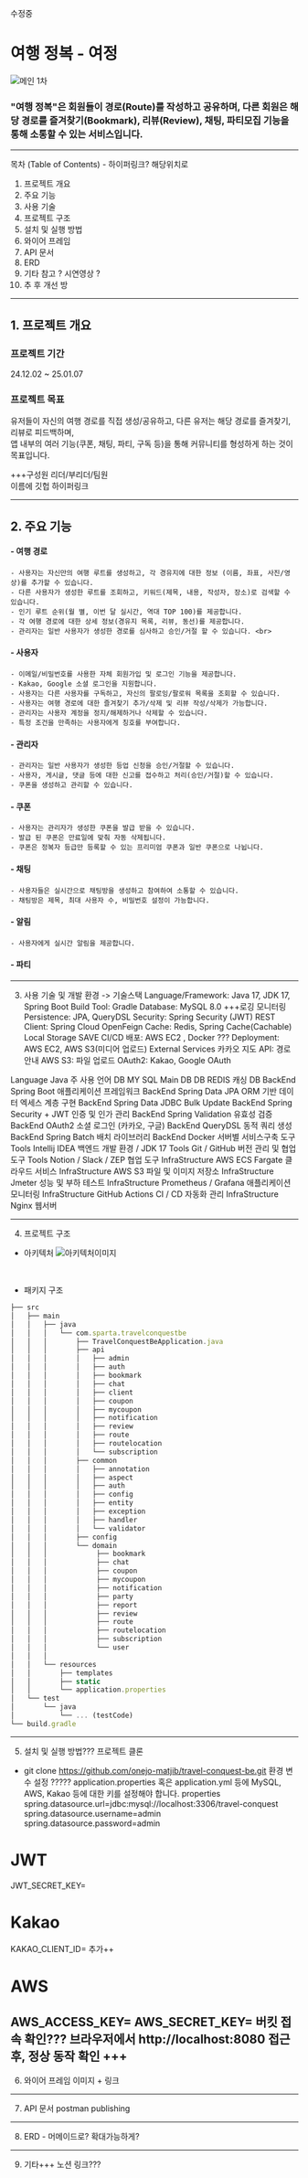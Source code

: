 수정중
# 여행 정복 - 여정 
![메인 1차](https://github.com/user-attachments/assets/568362c4-7717-4d47-8f3c-89d8416612db)<br>

### "여행 정복"은 회원들이 경로(Route)를 작성하고 공유하며, 다른 회원은 해당 경로를 즐겨찾기(Bookmark), 리뷰(Review), 채팅, 파티모집 기능을 통해 소통할 수 있는 서비스입니다.

----------------------------------------------------
목차 (Table of Contents) - 하이퍼링크? 해당위치로
1. 프로젝트 개요
2. 주요 기능
3. 사용 기술
4. 프로젝트 구조
5. 설치 및 실행 방법
6. 와이어 프레임
7. API 문서
8. ERD
9. 기타 참고 ? 시연영상 ?
10. 추 후 개선 방
---------------------------------------------------
## 1. 프로젝트 개요 <br>
### 프로젝트 기간
24.12.02 ~ 25.01.07
### 프로젝트 목표

유저들이 자신의 여행 경로를 직접 생성/공유하고, 다른 유저는 해당 경로를 즐겨찾기, 리뷰로 피드백하며,<br>
앱 내부의 여러 기능(쿠폰, 채팅, 파티, 구독 등)을 통해 커뮤니티를 형성하게 하는 것이 목표입니다.<br>

+++구성원 리더/부리더/팀원<br>
이름에 깃헙 하이퍼링크

--------------------------------------------------
## 2. 주요 기능
#### - 여행 경로
    - 사용자는 자신만의 여행 루트를 생성하고, 각 경유지에 대한 정보 (이름, 좌표, 사진/영상)를 추가할 수 있습니다.
    - 다른 사용자가 생성한 루트를 조회하고, 키워드(제목, 내용, 작성자, 장소)로 검색할 수 있습니다.
    - 인기 루트 순위(월 별, 이번 달 실시간, 역대 TOP 100)를 제공합니다.
    - 각 여행 경로에 대한 상세 정보(경유지 목록, 리뷰, 동선)를 제공합니다.
    - 관리자는 일반 사용자가 생성한 경로를 심사하고 승인/거절 할 수 있습니다. <br>
#### - 사용자
    - 이메일/비밀번호를 사용한 자체 회원가입 및 로그인 기능을 제공합니다.
    - Kakao, Google 소셜 로그인을 지원합니다.
    - 사용자는 다른 사용자를 구독하고, 자신의 팔로잉/팔로워 목록을 조회할 수 있습니다.
    - 사용자는 여행 경로에 대한 즐겨찾기 추가/삭제 및 리뷰 작성/삭제가 가능합니다.
    - 관리자는 사용자 계정을 정지/해제하거나 삭제할 수 있습니다.
    - 특정 조건을 만족하는 사용자에게 칭호를 부여합니다.
#### - 관리자
    - 관리자는 일반 사용자가 생성한 등업 신청을 승인/거절할 수 있습니다.
    - 사용자, 게시글, 댓글 등에 대한 신고를 접수하고 처리(승인/거절)할 수 있습니다.
    - 쿠폰을 생성하고 관리할 수 있습니다.
#### - 쿠폰
    - 사용자는 관리자가 생성한 쿠폰을 발급 받을 수 있습니다.
    - 발급 된 쿠폰은 만료일에 맞춰 자동 삭제됩니다.
    - 쿠폰은 정복자 등급만 등록할 수 있는 프리미엄 쿠폰과 일반 쿠폰으로 나뉩니다.
#### - 채팅
    - 사용자들은 실시간으로 채팅방을 생성하고 참여하여 소통할 수 있습니다.
    - 채팅방은 제목, 최대 사용자 수, 비밀번호 설정이 가능합니다.
#### - 알림
    - 사용자에게 실시간 알림을 제공합니다.
#### - 파티
-----------------------------------------------------
3. 사용 기술 및 개발 환경 -> 기술스택
Language/Framework: Java 17, JDK 17, Spring Boot
Build Tool: Gradle
Database: MySQL 8.0
+++로깅 모니터링
Persistence: JPA, QueryDSL
Security: Spring Security (JWT)
REST Client: Spring Cloud OpenFeign
Cache: Redis, Spring Cache(Cachable)
Local Storage SAVE
CI/CD
배포: AWS EC2 , Docker ???
Deployment: AWS EC2, AWS S3(미디어 업로드)
External Services
카카오 지도 API: 경로 안내
AWS S3: 파일 업로드
OAuth2: Kakao, Google OAuth


Language	Java	주 사용 언어 
DB	MY SQL	Main DB
DB	REDIS	캐싱 DB
BackEnd	Spring Boot	애플리케이션 프레임워크
BackEnd	Spring Data JPA	ORM 기반 데이터 엑세스 계층 구현
BackEnd	Spring Data JDBC	Bulk Update
BackEnd	Spring Security + JWT	인증 및 인가 관리
BackEnd	Spring Validation	유효성 검증
BackEnd	OAuth2	소셜 로그인 (카카오, 구글)
BackEnd	QueryDSL	동적 쿼리 생성
BackEnd	Spring Batch	배치 라이브러리
BackEnd	Docker	서버별 서비스구축 도구
Tools	Intellij IDEA	백엔드 개발 환경 / JDK 17
Tools	Git / GitHub	버전 관리 및 협업 도구
Tools	Notion / Slack / ZEP	협업 도구
InfraStructure	AWS ECS Fargate	클라우드 서비스
InfraStructure	AWS S3	파일 및 이미지 저장소
InfraStructure	Jmeter	성능 및 부하 테스트
InfraStructure	Prometheus / Grafana	애플리케이션 모니터링
InfraStructure	GitHub Actions	CI / CD 자동화 관리
InfraStructure	Nginx	웹서버

---------------------------------------------------

4. 프로젝트 구조
  - 아키텍처
![아키텍처이미지](https://github.com/user-attachments/assets/2a07852a-b86b-4772-9bd6-3caa4ef8f5d9)
<br>

  - 패키지 구조
```javascript
├── src
│   ├── main
│   │   ├── java
│   │   │   └── com.sparta.travelconquestbe
│   │   │       ├── TravelConquestBeApplication.java
│   │   │       ├── api
│   │   │       │   ├── admin
│   │   │       │   ├── auth
│   │   │       │   ├── bookmark
│   │   │       │   ├── chat
│   │   │       │   ├── client
│   │   │       │   ├── coupon
│   │   │       │   ├── mycoupon
│   │   │       │   ├── notification
│   │   │       │   ├── review
│   │   │       │   ├── route
│   │   │       │   ├── routelocation
│   │   │       │   └── subscription
│   │   │       ├── common
│   │   │       │   ├── annotation
│   │   │       │   ├── aspect
│   │   │       │   ├── auth
│   │   │       │   ├── config
│   │   │       │   ├── entity
│   │   │       │   ├── exception
│   │   │       │   ├── handler
│   │   │       │   └── validator
│   │   │       ├── config
│   │   │       └── domain
│   │   │            ├── bookmark
│   │   │            ├── chat
│   │   │            ├── coupon
│   │   │            ├── mycoupon
│   │   │            ├── notification
│   │   │            ├── party
│   │   │            ├── report
│   │   │            ├── review
│   │   │            ├── route
│   │   │            ├── routelocation
│   │   │            ├── subscription
│   │   │            └── user
│   │   │
│   │   └── resources
│   │       ├── templates
│   │       ├── static
│   │       └── application.properties
│   └── test
│       └── java
│           └── ... (testCode)
└── build.gradle
```

----------------------------------------------
5. 설치 및 실행 방법???
프로젝트 클론
- git clone
https://github.com/onejo-matjib/travel-conquest-be.git
환경 변수 설정 ?????
application.properties 혹은 application.yml 등에 MySQL, AWS, Kakao 등에 대한 키를 설정해야 합니다.
properties
spring.datasource.url=jdbc:mysql://localhost:3306/travel-conquest
spring.datasource.username=admin
spring.datasource.password=admin
# JWT
JWT_SECRET_KEY=
# Kakao
KAKAO_CLIENT_ID=
추가++
# AWS
AWS_ACCESS_KEY=
AWS_SECRET_KEY=
버킷
접속 확인???
브라우저에서 http://localhost:8080 접근 후, 정상 동작 확인 +++
-----------------------------------------------------------
6. 와이어 프레임
이미지 + 링크
------------------------------------------------------
7. API 문서
postman publishing
--------------------------------------------------
8. ERD - 머메이드로? 확대가능하게?
--------------------
9. 기타+++
노션 링크???

